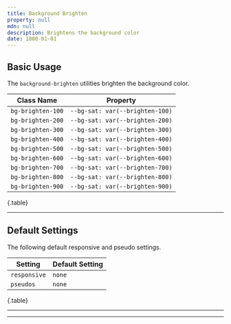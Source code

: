 ```yaml
---
title: Background Brighten
property: null
mdn: null
description: Brightens the background color
date: 1000-01-01
---
```


## Basic Usage

The `background-brighten` utilities brighten the background color.

| Class Name        | Property                        |
| ----------------- | ------------------------------- |
| `bg-brighten-100` | `--bg-sat: var(--brighten-100)` |
| `bg-brighten-200` | `--bg-sat: var(--brighten-200)` |
| `bg-brighten-300` | `--bg-sat: var(--brighten-300)` |
| `bg-brighten-400` | `--bg-sat: var(--brighten-400)` |
| `bg-brighten-500` | `--bg-sat: var(--brighten-500)` |
| `bg-brighten-600` | `--bg-sat: var(--brighten-600)` |
| `bg-brighten-700` | `--bg-sat: var(--brighten-700)` |
| `bg-brighten-800` | `--bg-sat: var(--brighten-800)` |
| `bg-brighten-900` | `--bg-sat: var(--brighten-900)` |

{.table}

---

## Default Settings

The following default responsive and pseudo settings.

| Setting      | Default Setting |
| ------------ | --------------- |
| `responsive` | `none`          |
| `pseudos`    | `none`          |

{.table}

---

---

<!-- No MDN docs -->
